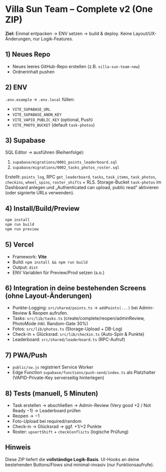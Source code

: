 # Villa Sun Team – Complete v2 (One ZIP)

**Ziel:** Einmal entpacken → ENV setzen → build & deploy. Keine Layout/UX-Änderungen, nur Logik-Features.

## 1) Neues Repo
- Neues leeres GitHub-Repo erstellen (z.B. `villa-sun-team-new`)
- Ordnerinhalt pushen

## 2) ENV
`.env.example` → `.env.local` füllen:
- `VITE_SUPABASE_URL`
- `VITE_SUPABASE_ANON_KEY`
- `VITE_VAPID_PUBLIC_KEY` (optional, Push)
- `VITE_PHOTO_BUCKET` (default `task-photos`)

## 3) Supabase
SQL Editor → ausführen (Reihenfolge):
1. `supabase/migrations/0001_points_leaderboard.sql`
2. `supabase/migrations/0002_tasks_photos_roster.sql`

Erstellt: `points_log`, RPC `get_leaderboard`, `tasks`, `task_items`, `task_photos`, `checkins`, `wheel_spins`, `roster_shifts` + RLS.
Storage-Bucket `task-photos` im Dashboard anlegen und „Authenticated can upload, public read“ aktivieren (oder signierte URLs verwenden).

## 4) Install/Build/Preview
```bash
npm install
npm run build
npm run preview
```

## 5) Vercel
- Framework: **Vite**
- Build: `npm install && npm run build`
- Output: `dist`
- ENV Variablen für Preview/Prod setzen (s.o.)

## 6) Integration in deine bestehenden Screens (ohne Layout-Änderungen)
- Punkte-Logging: `src/shared/points.ts` → `addPoints(...)` bei Admin-Review & Reopen aufrufen.
- Tasks: `src/lib/tasks.ts` (create/complete/reopen/adminReview, PhotoMode inkl. Random-Gate 30%)
- Fotos: `src/lib/photos.ts` (Storage-Upload + DB-Log)
- Check-in + Glücksrad: `src/lib/checkin.ts` (Auto-Spin & Punkte)
- Leaderboard: `src/shared/leaderboard.ts` (RPC-Aufruf)

## 7) PWA/Push
- `public/sw.js` registriert Service Worker
- Edge Function `supabase/functions/push-send/index.ts` als Platzhalter (VAPID-Private-Key serverseitig hinterlegen)

## 8) Tests (manuell, 5 Minuten)
- Task erstellen → abschließen → Admin-Review (Very good +2 / Not Ready −1) → Leaderboard prüfen
- Reopen → −1
- Foto-Upload bei required/random
- Check-in → Glücksrad → ggf. +1/+2 Punkte
- Roster: `upsertShift` + `checkConflicts` (logische Prüfung)

## Hinweis
Diese ZIP liefert die **vollständige Logik-Basis**. UI-Hooks an deine bestehenden Buttons/Flows sind minimal-invasiv (nur Funktionsaufrufe).

